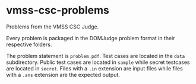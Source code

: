 # vmss-csc-problems
Problems from the VMSS CSC Judge.

Every problem is packaged in the DOMJudge problem format in their respective folders.

The problem statement is `problem.pdf`. Test cases are located in the `data` subdirectory. Public test cases are located in `sample` while secret testcases are located in `secret`. Files with a `.in` extension are input files while files with a `.ans` extension are the expected output.
